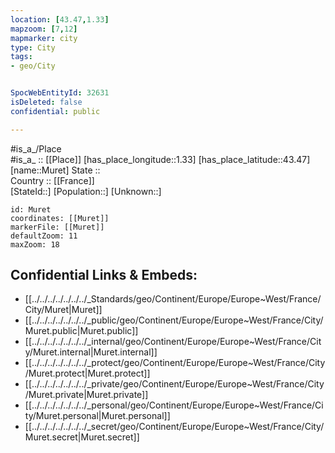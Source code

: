 ```yaml
---
location: [43.47,1.33] 
mapzoom: [7,12] 
mapmarker: city 
type: City
tags:
- geo/City


SpocWebEntityId: 32631
isDeleted: false
confidential: public

---
```

#is_a_/Place  
#is_a_ :: [[Place]] 
[has_place_longitude::1.33] 
[has_place_latitude::43.47] 
[name::Muret] 
State ::  
Country :: [[France]]  
[StateId::] 
[Population::] 
[Unknown::] 


```leaflet
id: Muret
coordinates: [[Muret]] 
markerFile: [[Muret]] 
defaultZoom: 11 
maxZoom: 18
```


## Confidential Links & Embeds: 
- [[../../../../../../../_Standards/geo/Continent/Europe/Europe~West/France/City/Muret|Muret]] 
- [[../../../../../../../_public/geo/Continent/Europe/Europe~West/France/City/Muret.public|Muret.public]] 
- [[../../../../../../../_internal/geo/Continent/Europe/Europe~West/France/City/Muret.internal|Muret.internal]] 
- [[../../../../../../../_protect/geo/Continent/Europe/Europe~West/France/City/Muret.protect|Muret.protect]] 
- [[../../../../../../../_private/geo/Continent/Europe/Europe~West/France/City/Muret.private|Muret.private]] 
- [[../../../../../../../_personal/geo/Continent/Europe/Europe~West/France/City/Muret.personal|Muret.personal]] 
- [[../../../../../../../_secret/geo/Continent/Europe/Europe~West/France/City/Muret.secret|Muret.secret]] 
